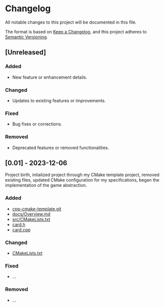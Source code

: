 # Changelog

All notable changes to this project will be documented in this file.

The format is based on [Keep a Changelog](https://keepachangelog.com/en/1.0.0/),
and this project adheres to [Semantic Versioning](https://semver.org/spec/v2.0.0.html).

## [Unreleased]

### Added

- New feature or enhancement details.

### Changed

- Updates to existing features or improvements.

### Fixed

- Bug fixes or corrections.

### Removed

- Deprecated features or removed functionalities.

## [0.01] - 2023-12-06
Project birth, intialized project through my CMake template project, removed existing files, updated CMake configuration for my specifications, began the implementation of the game abstraction.

### Added

- [cpp-cmake-template.git](https://github.com/diyooor/cpp-cmake-template)
- [docs/Overview.md](https://github.com/diyooor/cpp-blackjack/commit/ae46d59785bf4b73b4c1806d97f59abf9c058458#diff-f23678b4c439fd130355644fa4c36770a302e257cc841883c4c11d74918e6e32)
- [src/CMakeLists.txt](https://github.com/diyooor/cpp-blackjack/commit/ae46d59785bf4b73b4c1806d97f59abf9c058458#diff-148715d6ea0c0ea0a346af3f6bd610d010d490eca35ac6a9b408748f7ca9e3f4)
- [card.h](https://github.com/diyooor/cpp-blackjack/commit/ae46d59785bf4b73b4c1806d97f59abf9c058458#diff-31bcfca22a05b95b669ffe6956401b20af3bb75e3c51253588eb22a4b423c90e)
- [card.cpp](https://github.com/diyooor/cpp-blackjack/commit/ae46d59785bf4b73b4c1806d97f59abf9c058458#diff-2c8970855cc72b8d2ff3a65d8d30a8fb556a19ae83f8bb470d863c51a0ab4468)

### Changed

- [CMakeLists.txt](https://github.com/diyooor/cpp-blackjack/commit/ae46d59785bf4b73b4c1806d97f59abf9c058458#diff-1e7de1ae2d059d21e1dd75d5812d5a34b0222cef273b7c3a2af62eb747f9d20a)

### Fixed

- ...

### Removed

- ...
